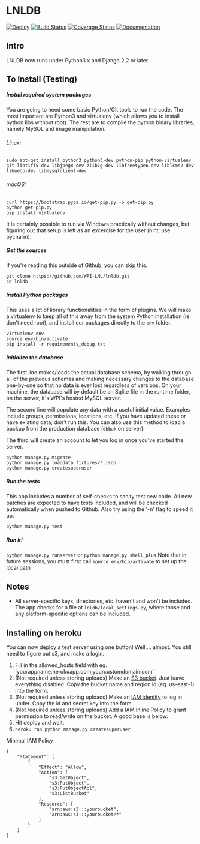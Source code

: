 # LNLDB
[![Deploy](https://www.herokucdn.com/deploy/button.svg)](https://heroku.com/deploy) [![Build Status](https://travis-ci.org/WPI-LNL/lnldb.svg)](https://travis-ci.org/WPI-LNL/lnldb) [![Coverage Status](https://coveralls.io/repos/WPI-LNL/lnldb/badge.svg?branch=master&service=github)](https://coveralls.io/github/WPI-LNL/lnldb?branch=master) [![Documentation](https://readthedocs.org/projects/lnldb/badge/?version=latest&style=flat)](https://lnldb.readthedocs.io/en/latest/)

## Intro
LNLDB now runs under Python3.x and Django 2.2 or later.

## To Install (Testing)
##### Install required system packages
You are going to need some basic Python/Git tools to run the code. The most important are Python3 and virtualenv (which allows you to install python libs without root). The rest are to compile the python binary libraries, namely MySQL and image manipulation.

###### Linux:
```
sudo apt-get install python3 python3-dev python-pip python-virtualenv git libtiff5-dev libjpeg8-dev zlib1g-dev libfreetype6-dev liblcms2-dev libwebp-dev libmysqlclient-dev
```

###### macOS:
```
curl https://bootstrap.pypa.io/get-pip.py -o get-pip.py
python get-pip.py
pip install virtualenv
```

It is certainly possible to run via Windows practically without changes, but figuring out that setup is left as an
excercise for the user (hint: use pycharm).

##### Get the sources
If you're reading this outside of Github, you can skip this.

```
git clone https://github.com/WPI-LNL/lnldb.git
cd lnldb
```

##### Install Python packages
This uses a lot of library functionalities in the form of plugins. We will make a virtualenv to keep all of this away
from the system Python installation (ie. don't need root), and install our packages directly to the `env` folder.

```
virtualenv env
source env/bin/activate
pip install -r requirements_debug.txt
```

##### Initialize the database
The first line makes/loads the actual database schema, by walking through all of the previous schemas and making necessary
changes to the database one-by-one so that no data is ever lost regardless of versions. On your machine, the database
will by default be an Sqlite file in the runtime folder, on the server, it's WPI's hosted MySQL server.

The second line will populate any data with a useful initial value. Examples include groups, permissions, locations, etc.
If you have updated these or have existing data, don't run this.  You can also use this method to load a backup from the
production database (`dbbak` on server).

The third will create an account to let you log in once you've started the server.
```
python manage.py migrate
python manage.py loaddata fixtures/*.json
python manage.py createsuperuser
```

##### Run the tests

This app includes a number of self-checks to sanity test new code. All new patches are expected to have
tests included, and will be checked automatically when pushed to Github. Also try using the '-n' flag to speed it up.

```
python manage.py test
```

##### Run it!
`python manage.py runserver` or `python manage.py shell_plus`
Note that in future sessions, you must first call `source env/bin/activate` to set up the local path

## Notes

- All server-specific keys, directories, etc. haven't and won't be included. The app checks for a file at
    `lnldb/local_settings.py`, where those and any platform-specific options can be included.

## Installing on heroku

You can now deploy a test server using one button! Well.... almost. You still need to figure out s3, and make a login.

1. Fill in the allowed_hosts field with eg. 'yourappname.herokuapp.com,yourcustomdomain.com'
2. (Not required unless storing uploads) Make an [S3 bucket](https://console.aws.amazon.com/s3/home). Just leave everything disabled. Copy the bucket name and region id (eg. us-east-1) into the form.
3. (Not required unless storing uploads) Make an [IAM identity](https://console.aws.amazon.com/iam/home) to log in under. Copy the id and secret key into the form.
4. (Not required unless storing uploads) Add a IAM Inline Policy to grant permission to read/write on the bucket. A good base is below.
5. Hit deploy and wait.
6. `heroku run python manage.py createsuperuser`

Minimal IAM Policy
```
{
    "Statement": [
        {
            "Effect": "Allow",
            "Action": [
                "s3:GetObject",
                "s3:PutObject",
                "s3:PutObjectAcl",
                "s3:ListBucket"
            ],
            "Resource": [
                "arn:aws:s3:::yourbucket",
                "arn:aws:s3:::yourbucket/*"
            ]
        }
    ]
}
```
